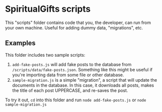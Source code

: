 # SpiritualGifts scripts

This "scripts" folder contains code that you, the developer, can run from your own machine. Useful for adding dummy data, "migrations", etc.

## Examples

This folder includes two sample scripts:

1. `add-fake-posts.js` will add fake posts to the database from `/scripts/data/fake-posts.json`. Something like this might be useful if you're importing data from some file or other database.
2. `sample-migration.js` is a simple "migration", a script that will update the documents in the database. In this case, it downloads all posts, makes the title of each post UPPERCASE, and re-saves the post.

To try it out, `cd` into this folder and run `node add-fake-posts.js` or `node sample-migration.js`